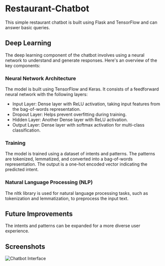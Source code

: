# Restaurant-Chatbot

This simple restaurant chatbot is built using Flask and TensorFlow and can answer basic queries. 

## Deep Learning
The deep learning component of the chatbot involves using a neural network to understand and generate responses. Here's an overview of the key components:

### Neural Network Architecture

The model is built using TensorFlow and Keras. It consists of a feedforward neural network with the following layers:

- Input Layer: Dense layer with ReLU activation, taking input features from the bag-of-words representation.
- Dropout Layer: Helps prevent overfitting during training.
- Hidden Layer: Another Dense layer with ReLU activation.
- Output Layer: Dense layer with softmax activation for multi-class classification.

### Training

The model is trained using a dataset of intents and patterns. The patterns are tokenized, lemmatized, and converted into a bag-of-words representation. The output is a one-hot encoded vector indicating the predicted intent.

### Natural Language Processing (NLP)

The nltk library is used for natural language processing tasks, such as tokenization and lemmatization, to preprocess the input text.

## Future Improvements 
The intents and patterns can be expanded for a more diverse user experience.

## Screenshots
![Chatbot Interface](/screenshots/chatbot_interface.png)
